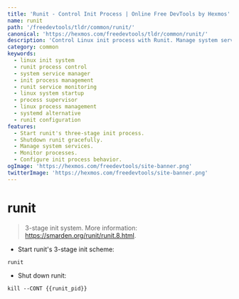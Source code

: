 ```yaml
---
title: 'Runit - Control Init Process | Online Free DevTools by Hexmos'
name: runit
path: '/freedevtools/tldr/common/runit/'
canonical: 'https://hexmos.com/freedevtools/tldr/common/runit/'
description: 'Control Linux init process with Runit. Manage system services and shutdown procedures with ease. Lightweight and reliable init system. Free online tool, no registration required.'
category: common
keywords:
  - linux init system
  - runit process control
  - system service manager
  - init process management
  - runit service monitoring
  - linux system startup
  - process supervisor
  - linux process management
  - systemd alternative
  - runit configuration
features:
  - Start runit's three-stage init process.
  - Shutdown runit gracefully.
  - Manage system services.
  - Monitor processes.
  - Configure init process behavior.
ogImage: 'https://hexmos.com/freedevtools/site-banner.png'
twitterImage: 'https://hexmos.com/freedevtools/site-banner.png'
---
```


# runit

> 3-stage init system.
> More information: <https://smarden.org/runit/runit.8.html>.

- Start runit's 3-stage init scheme:

`runit`

- Shut down runit:

`kill --CONT {{runit_pid}}`
